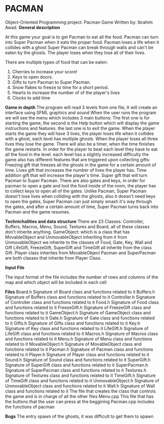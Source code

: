 # PACMAN
Object-Oriented Programming project.
Pacman Game
Written by: Ibrahim Awad.
**************General description**************

At this game your goal is to get Pacman to eat all the food.
Pacman can turn into Super Pacman when it eats the proper food.
Pacman loses a life when it collides with a ghost
Super Pacman can break through walls and can't be eaten by the ghosts.
The player loses when they lose all of their lives.

There are multiple types of food that can be eaten:
1) Cherries to increase your score!
2) Keys to open doors.
3) Gifts to turn Pacman to Super Pacman.
4) Snow flakes to freeze to time for a short period.
5) Hearts to increase the number of of the player's lives
6) Clocks to add time

**************Game in depth**************
The program will read 3 levels from one file, 
It will create an interface using SFML graphics and sound
When the user runs the program we will see the menu which includes
3 main buttons:
The first one is for starting the game, the second is the Help button 
which will display the game instructions and features.
the last one is to exit the game.
When the player starts the game they will have 3 lives, the player loses life 
when it collides with a ghost, each level has multiple ghosts. When the player 
loses all three lives they lose the game.
There will also be a timer, when the time finishes the game restarts.
In order for the player to beat each level they have to eat all the food in the 
level. 
each level has a slightly increased difficulty
the game also has different features that are triggered upon collecting gifts:
Freezing gift that freezes all the ghosts in the game for a certain amount of time.
Lives gift that increases the number of lives the player has.
Time addition gift that will increase the player's time.
Super gift that will turn Pacman to Super Pacman.
There are also gates and keys, in order for pacman to open a gate and loot the food
inside of the room, the player has to collect keys to open all of the gates.
Unlike Pacman, Super Pacman doesn't lose lives when colliding with the ghosts,
also it doesn't need keys to open the gates, Super Pacman can just simply smash it's
way through the gates, and after a certain amount of time, Super Pacman turns back into
Pacman and the game resumes.

**************Technichalities and data structure**************
There are 23 Classes:
Controller, Buffers, Macros, Menu, Sound, Textures and Board, all of these classes don't
inherite anything.
GameObject: which is a class that has MovableObject and UnmovableObject inheriting from it
from UnmovableObject we inherite to the classes of Food, Gate, Key, Wall and Gift 
LifeGift, FreezeGift, SuperGift and TimeGift all inherite from the class Gift.
Player class inherites from MovableObject
Pacman and SuperPacman are both classes that inherite from Player Class.



**************Input File**************
    
The input format of the file includes the number of rows and columns of the map
and which object will be included in each cell

**************Files**************
Board.h
Signature of Board class and functions related to it
Buffers.h
Signature of Buffers class and functions related to it
Controller.h
Signature of Controller class and functions related to it
Food.h
Signature of Food class and functions related to it
FreezeGift.h
Signature of FreezeGift class and functions related to it
GameObject.h
Signature of GameObject class and functions related to it
Gate.h
Signature of Gate class and functions related to it
Gifts.h
Signature of Gifts class and functions related to it
Key.h
Signature of Key class and functions related to it
LifeGift.h
Signature of LifeGift class and functions related to it
Macros.h
Signature of Macros class and functions related to it
Menu.h
Signature of Menu class and functions related to it
MovableObject.h
Signature of MovableObject class and functions related to it
Pacman.h
Signature of Pacman class and functions related to it
Player.h
Signature of Player class and functions related to it
Sound.h
Signature of Sound class and functions related to it
SuperGift.h
Signature of SuperGift class and functions related to it
SuperPacman.h
Signature of SuperPacman class and functions related to it
Textures.h
Signature of Textures class and functions related to it
TimeGift.h
Signature of TimeGift class and functions related to it
UnmovableObject.h
Signature of UnmovableObject class and functions related to it
Wall.h
Signature of Wall class and functions related to it
The file that creates the class that controls the game and is in charge of all the other files
Menu.cpp
This file that has the buttons that the user can press at the beggining
Pacman.cpp
includes the functions of pacman

**************Bugs**************
The entry spawn of the ghosts, it was difficult to get them to spawn
